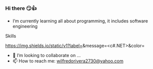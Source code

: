 ### Hi there 😏👍

<!--
**Wilfredo33/Wilfredo33** is a ✨ _special_ ✨ repository because its `README.md` (this file) appears on your GitHub profile. -->
- I’m currently learning all about programming, it includes software engineering

Skills

https://img.shields.io/static/v1?label=<LABEL1>&message=<c#.NET>&color=<YELLOWGREEN>
  
- 👯 I’m looking to collaborate on ...
- 📫 How to reach me: wilfredorivera2730@yahoo.com
